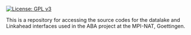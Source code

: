 [![License: GPL v3](https://img.shields.io/badge/License-GPLv3-blue.svg)](https://www.gnu.org/licenses/gpl-3.0)

This is a repository for accessing the source codes for the datalake and Linkahead interfaces used in the ABA project at the MPI-NAT, Goettingen.
